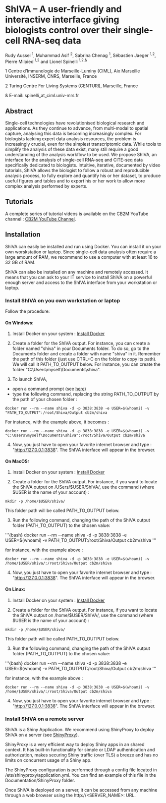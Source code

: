 # ShIVA – A user-friendly and interactive interface giving biologists control over their single-cell RNA-seq data 

Rudy Aussel <sup>1</sup>, Muhammad Asif <sup>2</sup>, Sabrina Chenag <sup>1</sup>, Sébastien Jaeger <sup>1,2</sup>, Pierre Milpied <sup>1,2</sup> and Lionel Spinelli <sup>1,2,&</sup> 

1 Centre d’Immunologie de Marseille-Luminy (CIML), Aix Marseille Université, INSERM, CNRS, Marseille, France

2 Turing Centre For Living Systems (CENTURI), Marseille, France

& E-mail:  spinelli_at_ciml.univ-mrs.fr

## Abstract

Single-cell technologies have revolutionised biological research and applications. As they continue to advance, from multi-modal to spatial capture, analysing this data is becoming increasingly complex. For biologists lacking expert data analysis resources, the problem is increasingly crucial, even for the simplest transcriptomic data. While tools to simplify the analysis of these data exist, many still require a good understanding of the analysis workflow to be used.
We propose ShIVA, an interface for the analysis of single-cell RNA-seq and CITE-seq data specifically dedicated to biologists. Intuitive, iterative, documented by video tutorials, ShIVA allows the biologist to follow a robust and reproducible analysis process, to fully explore and quantify his or her dataset, to produce useful figures and tables and to export his or her work to allow more complex analysis performed by experts. 


## Tutorials

A complete series of tutorial videos is available on the CB2M YouTube channel : [CB2M YouTube Channel](https://www.youtube.com/channel/UCJJ3Svi8AY6XGx4Y9r9G3Iw/playlists).


## Installation

ShIVA can easily be installed and run using Docker. You can install it on your own worskstation or laptop. Since single-cell data analysis often require a large amount of RAM, we recommend to use a computer with at least 16 to 32 GB of RAM.

ShIVA can also be installed on any machine and remotely accessed. It means that you can ask to your IT service to install ShIVA on a powerful enough server and access to the ShIVA interface from your workstation or laptop.

### Install ShIVA on you own workstation or laptop

Follow the procedure:

#### On Windows:

1. Install Docker on your system : [Install Docker](https://docs.docker.com/desktop/install/windows-install/)

2. Create a folder for the ShIVA output. For instance, you can create a folder named "shiva" in your Documents folder. To do so, go to the Documents folder and create a folder with name "shiva" in it. Remember the path of this folder (just use CTRL+C on the folder to copy its path). We will call it PATH_TO_OUTPUT below. For instance, you can create the folder "C:\Users\myself\Documents\shiva".

3. To launch ShIVA, 
  + open a command prompt (see [here](https://www.howtogeek.com/235101/10-ways-to-open-the-command-prompt-in-windows-10/))
  + type the following command, replacing the string PATH_TO_OUTPUT by the path of your chosen folder :

```
docker run --rm --name shiva -d -p 3838:3838 -e USER=$(whoami) -v "PATH_TO_OUTPUT":/root/Shiva/Output cb2m/shiva
```

For instance, with the example above, it becomes :

```
docker run --rm --name shiva -d -p 3838:3838 -e USER=$(whoami) -v "C:\Users\myself\Documents\shiva":/root/Shiva/Output cb2m/shiva
```

4. Now, you just have to open your favorite internet browser and type : "http://127.0.0.1:3838". The ShIVA interface will appear in the browser.


#### On MacOS:

1. Install Docker on your system : [Install Docker](https://docs.docker.com/desktop/install/mac-install/)

2. Create a folder for the ShIVA output. For instance, if you want to locate the ShIVA output on /USers/$USER/ShIVA/, use the command (where $USER is the name of your account) :

```
mkdir -p /home/$USER/shiva/
```

This folder path will be called PATH_TO_OUTPUT below.

3. Run the following command, changing the path of the ShIVA output folder (PATH_TO_OUTPUT) to the chosen value: 

'''{bash}
docker run --rm --name shiva -d -p 3838:3838 -e USER=$(whoami) -v PATH_TO_OUTPUT:/root/Shiva/Output cb2m/shiva
'''

for instance, with the example above : 

```
docker run --rm --name shiva -d -p 3838:3838 -e USER=$(whoami) -v /home/$USER/shiva/:/root/Shiva/Output cb2m/shiva
```

4. Now, you just have to open your favorite internet browser and type : "http://127.0.0.1:3838". The ShIVA interface will appear in the browser.


#### On Linux:

1. Install Docker on your system : [Install Docker](https://docs.docker.com/desktop/install/linux-install/)

2. Create a folder for the ShIVA output. For instance, if you want to locate the ShIVA output on /home/$USER/ShIVA/, use the command (where $USER is the name of your account) :

```
mkdir -p /home/$USER/shiva/
```

This folder path will be called PATH_TO_OUTPUT below.

3. Run the following command, changing the path of the ShIVA output folder (PATH_TO_OUTPUT) to the chosen value: 

'''{bash}
docker run --rm --name shiva -d -p 3838:3838 -e USER=$(whoami) -v PATH_TO_OUTPUT:/root/Shiva/Output cb2m/shiva
'''

for instance, with the example above : 

```
docker run --rm --name shiva -d -p 3838:3838 -e USER=$(whoami) -v /home/$USER/shiva/:/root/Shiva/Output cb2m/shiva
```

4. Now, you just have to open your favorite internet browser and type : "http://127.0.0.1:3838". The ShIVA interface will appear in the browser.

### Install ShIVA on a remote server

ShIVA is a Shiny Application. We recommend using ShinyProxy to deploy ShIVA on a server (see [ShinyProxy](https://www.shinyproxy.io/)).

ShinyProxy is a very efficient way to deploy Shiny apps in an shared context. It has built-in functionality for simple or LDAP authentication and authorization, makes securing Shiny traffic (over TLS) a breeze and has no limits on concurrent usage of a Shiny app.

The ShinyProxy configuration is performed through a config file located in /ets/shinyproxy/application.yml. You can find an example of this file in the Documentation/ShinyProxy folder.

Once ShIVA is deployed on a server, it can be accessed from any machine through a web browser using the http://<SERVER_NAME>:<PORT> URL.


